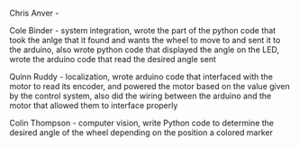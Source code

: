 Chris Anver - 

Cole Binder - system integration, wrote the part of the python code that took the anlge that it found and wants the wheel to move to and sent it to the arduino, also wrote python code that displayed the angle on the LED, wrote the arduino code that read the desired angle sent

Quinn Ruddy - localization, wrote arduino code that interfaced with the motor to read its encoder, and powered the motor based on the value given by the control system, also did the wiring between the arduino and the motor that allowed them to interface properly

Colin Thompson - computer vision, write Python code to determine the desired angle of the wheel depending on the position a colored marker
